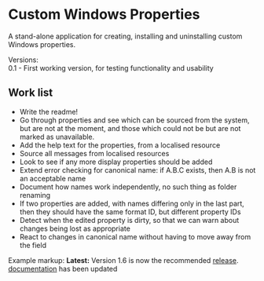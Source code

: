 # Custom Windows Properties

A stand-alone application for creating, installing and uninstalling custom Windows properties.

Versions:   
0.1 - First working version, for testing functionality and usability

## Work list
- Write the readme!
- Go through properties and see which can be sourced from the system, but are not at the moment, and those which could not be but are not marked as unavailable.
- Add the help text for the properties, from a localised resource
- Source all messages from localised resources
- Look to see if any more display properties should be added
- Extend error checking for canonical name: if A.B.C exists, then A.B is not an acceptable name
- Document how names work independently, no such thing as folder renaming
- If two properties are added, with names differing only in the last part, then they should have the same format ID, but different property IDs
- Detect when the edited property is dirty, so that we can warn about changes being lost as appropriate
- React to changes in canonical name without having to move away from the field

Example markup:
**Latest:** Version 1.6 is now the recommended [release](../../releases/tag/v1.6).  [documentation](../../wiki) has been updated 
